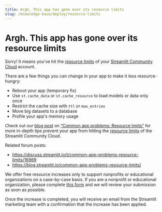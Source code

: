 ```yaml
---
title: Argh. This app has gone over its resource limits
slug: /knowledge-base/deploy/resource-limits
---
```


# Argh. This app has gone over its resource limits

Sorry! It means you've hit the [resource limits](/streamlit-community-cloud/get-started/manage-your-app#app-resources-and-limits) of your [Streamlit Community Cloud](https://streamlit.io/cloud) account.

<!-- One way to avoid this is to [upgrade your plan](https://streamlit.io/cloud) to one with higher resource limits.  -->

There are a few things you can change in your app to make it less resource-hungry:

- Reboot your app (temporary fix)
- Use `st.cache_data` or `st.cache_resource` to load models or data only once
- Restrict the cache size with `ttl` or `max_entries`
- Move big datasets to a database
- Profile your app's memory usage

Check out our [blog post](https://blog.streamlit.io/common-app-problems-resource-limits/) on [“Common app problems: Resource limits"](https://blog.streamlit.io/common-app-problems-resource-limits/) for more in-depth tips prevent your app from hitting the [resource limits](/streamlit-community-cloud/get-started/manage-your-app#app-resources-and-limits) of the Streamlit Community Cloud.

Related forum posts:

- <https://discuss.streamlit.io/t/common-app-problems-resource-limits/16969>
- <https://blog.streamlit.io/common-app-problems-resource-limits/>

We offer free resource increases only to support nonprofits or educational organizations on a case-by-case basis. If you are a nonprofit or educational organization, please complete [this form](https://docs.google.com/forms/d/e/1FAIpQLSfzPNqrvH0HeaJnl0dtBgVV-ILqavzSmAEk84vDnMFIbvkGVA/viewform) and we will review your submission as soon as possible.

Once the increase is completed, you will receive an email from the Streamlit marketing team with a confirmation that the increase has been applied.
